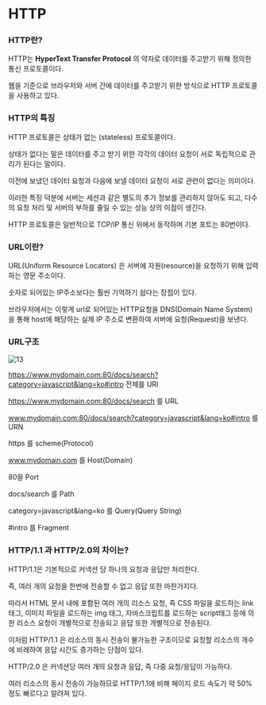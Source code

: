 # HTTP



### HTTP란?

HTTP는 **HyperText Transfer Protocol** 의 약자로 데이터를 주고받기 위해 정의한 통신 프로토콜이다.

웹을 기준으로 브라우저와 서버 간에 데이터를 주고받기 위한 방식으로 HTTP 프로토콜을 사용하고 있다.



### HTTP의 특징

HTTP 프로토콜은 상태가 없는 (stateless) 프로토콜이다.

상태가 없다는 말은 데이터를 주고 받기 위한 각각의 데이터 요청이 서로 독립적으로 관리가 된다는 말이다.

이전에 보냈던 데이터 요청과 다음에 보낼 데이터 요청이 서로 관련이 없다는 의미이다.

이러한 특징 덕분에 서버는 세션과 같은 별도의 추가 정보를 관리하지 않아도 되고, 다수의 요청 처리 및 서버의 부하를 줄일 수 있는 성능 상의 이점이 생긴다.

HTTP 프로토콜은 일반적으로 TCP/IP 통신 위에서 동작하며 기본 포트는 80번이다.



### URL이란?

URL(Uniform Resource Locators) 은 서버에 자원(resource)을 요청하기 위해 입력하는 영문 주소이다.

숫자로 되어있는 IP주소보다는 훨씬 기억하기 쉽다는 장점이 있다.

브라우저에서는 이렇게 url로 되어있는 HTTP요청을 DNS(Domain Name System)을 통해 host에 해당하는 실제 IP 주소로 변환하여 서버에 요청(Request)을 보낸다.



### URL구조

![13](C:\Users\multicampus\Desktop\TIL\TIL\CS\CS면접\.md-images\13.jpg)

https://www.mydomain.com:80/docs/search?category=javascript&lang=ko#intro 전체를 URI

https://www.mydomain.com:80/docs/search 를 URL

www.mydomain.com:80/docs/search?category=javascript&lang=ko#intro 를 URN

https 를 scheme(Protocol)

www.mydomain.com 를 Host(Domain)

80을 Port

docs/search 를 Path

category=javascript&lang=ko 를 Query(Query String)

#intro 를  Fragment



### HTTP/1.1 과 HTTP/2.0의 차이는?

HTTP/1.1은 기본적으로 커넥션 당 하나의 요청과 응답만 처리한다.

즉, 여러 개의 요청을 한번에 전송할 수 없고 응답 또한 마찬가지다.

따라서 HTML 문서 내에 포함된 여러 개의 리소스 요청, 즉 CSS 파일을 로드하는 link 태그, 이미지 파일을 로드하는 img 태그, 자바스크립트를 로드하는 script태그 등에 의한 리소스 요청이 개별적으로 전송되고 응답 또한 개별적으로 전송된다.

이처럼 HTTP/1.1 은 리소스의 동시 전송이 불가능한 구조이므로 요청할 리소스의 개수에 비례하여 응답 시간도 증가하는 단점이 있다.



HTTP/2.0 은 커넥션당 여러 개의 요청과 응답, 즉 다중 요청/응답이 가능하다.

여러 리소스의 동시 전송이 가능하므로 HTTP/1.1에 비해 페이지 로드 속도가 약 50% 정도 빠르다고 알려져 있다.



